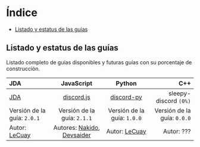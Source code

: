 # Índice

* [Listado y estatus de las guías](#listado-y-estatus-de-las-guías)

## Listado y estatus de las guías
Listado completo de guías disponibles y futuras guías con su porcentaje de construcción.

| **JDA** | **JavaScript** | **Python** | **C++**
| :------- | :------: | :-----: | -----:
| [JDA](/java/jda.md)   | [discord.js](/js/discord-js.md)       | [discord-py](/py/discord-py.md)  | sleepy-discord `(0%)` |
| Versión de la guía: `2.0.1`   | Versión de la guía: `2.1.1`     | Versión de la guía: `1.0.0` | Versión de la guía: `0.0.0` |
| Autor: [LeCuay](https://github.com/LeCuay) | Autores: [Nakido](https://github.com/Nakido), [Devsaider](https://github.com/mrdevsaider) | Autor: [LeCuay](https://github.com/LeCuay) | Autor: ???
